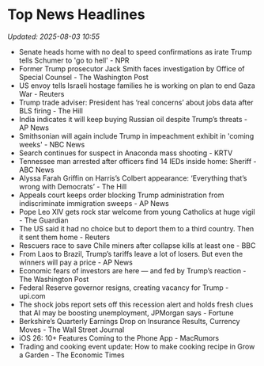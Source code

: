 # Top News Headlines

_Updated: 2025-08-03 10:55_

- Senate heads home with no deal to speed confirmations as irate Trump tells Schumer to 'go to hell' - NPR
- Former Trump prosecutor Jack Smith faces investigation by Office of Special Counsel - The Washington Post
- US envoy tells Israeli hostage families he is working on plan to end Gaza War - Reuters
- Trump trade adviser: President has ‘real concerns’ about jobs data after BLS firing - The Hill
- India indicates it will keep buying Russian oil despite Trump’s threats - AP News
- Smithsonian will again include Trump in impeachment exhibit in 'coming weeks' - NBC News
- Search continues for suspect in Anaconda mass shooting - KRTV
- Tennessee man arrested after officers find 14 IEDs inside home: Sheriff - ABC News
- Alyssa Farah Griffin on Harris’s Colbert appearance: ‘Everything that’s wrong with Democrats’ - The Hill
- Appeals court keeps order blocking Trump administration from indiscriminate immigration sweeps - AP News
- Pope Leo XIV gets rock star welcome from young Catholics at huge vigil - The Guardian
- The US said it had no choice but to deport them to a third country. Then it sent them home - Reuters
- Rescuers race to save Chile miners after collapse kills at least one - BBC
- From Laos to Brazil, Trump’s tariffs leave a lot of losers. But even the winners will pay a price - AP News
- Economic fears of investors are here — and fed by Trump’s reaction - The Washington Post
- Federal Reserve governor resigns, creating vacancy for Trump - upi.com
- The shock jobs report sets off this recession alert and holds fresh clues that AI may be boosting unemployment, JPMorgan says - Fortune
- Berkshire’s Quarterly Earnings Drop on Insurance Results, Currency Moves - The Wall Street Journal
- iOS 26: 10+ Features Coming to the Phone App - MacRumors
- Trading and cooking event update: How to make cooking recipe in Grow a Garden - The Economic Times